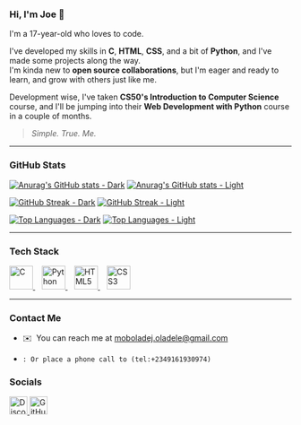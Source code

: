 ### Hi, I'm Joe 👋  
I'm a 17-year-old who loves to code.

I've developed my skills in **C**, **HTML**, **CSS**, and a bit of **Python**, and I've made some projects along the way.  
I'm kinda new to **open source collaborations**, but I'm eager and ready to learn, and grow with others just like me.

Development wise, I've taken **CS50's Introduction to Computer Science** course, and I'll be jumping into their **Web Development with Python** course in a couple of months.

> *Simple. True. Me.*

---

### GitHub Stats

[![Anurag's GitHub stats - Dark](https://github-readme-stats.vercel.app/api?username=MoboladeJOladele&show_icons=true&theme=dark#gh-dark-mode-only)](https://github.com/anuraghazra/github-readme-stats#gh-dark-mode-only)
[![Anurag's GitHub stats - Light](https://github-readme-stats.vercel.app/api?username=MoboladeJOladele&show_icons=true&theme=default#gh-light-mode-only)](https://github.com/anuraghazra/github-readme-stats#gh-light-mode-only)

[![GitHub Streak - Dark](https://github-readme-streak-stats.herokuapp.com?user=MoboladeJOladele&theme=dark&hide_border=true#gh-dark-mode-only)](https://github.com/MoboladeJOladele#gh-dark-mode-only)
[![GitHub Streak - Light](https://github-readme-streak-stats.herokuapp.com?user=MoboladeJOladele&theme=default&hide_border=true#gh-light-mode-only)](https://github.com/MoboladeJOladele#gh-light-mode-only)

[![Top Languages - Dark](https://github-readme-stats.vercel.app/api/top-langs/?username=MoboladeJOladele&layout=compact&theme=dark&hide_border=true#gh-dark-mode-only)](https://github.com/MoboladeJOladele#gh-dark-mode-only)
[![Top Languages - Light](https://github-readme-stats.vercel.app/api/top-langs/?username=MoboladeJOladele&layout=compact&theme=default&hide_border=true#gh-light-mode-only)](https://github.com/MoboladeJOladele#gh-light-mode-only)

---

### Tech Stack

<p align="left">
  <span style="padding-right: 12px;">
    <a href="https://docs.microsoft.com/en-us/cpp/?view=msvc-170" target="_blank" rel="noreferrer">
      <img src="https://raw.githubusercontent.com/danielcranney/readme-generator/main/public/icons/skills/c-colored.svg" width="42" height="42" alt="C" />
    </a>
  </span>
  <span style="padding-right: 12px;">
    <a href="https://www.python.org/" target="_blank" rel="noreferrer">
      <img src="https://raw.githubusercontent.com/danielcranney/readme-generator/main/public/icons/skills/python-colored.svg" width="42" height="42" alt="Python" />
    </a>
  </span>
  <span style="padding-right: 12px;">
    <a href="https://developer.mozilla.org/en-US/docs/Glossary/HTML5" target="_blank" rel="noreferrer">
      <img src="https://raw.githubusercontent.com/danielcranney/readme-generator/main/public/icons/skills/html5-colored.svg" width="42" height="42" alt="HTML5" />
    </a>
  </span>
  <span style="padding-right: 12px;">
    <a href="https://www.w3.org/TR/CSS/#css" target="_blank" rel="noreferrer">
      <img src="https://raw.githubusercontent.com/danielcranney/readme-generator/main/public/icons/skills/css3-colored.svg" width="42" height="42" alt="CSS3" />
    </a>
  </span>
</p>


---

### Contact Me

* ✉️  You can reach me at [moboladej.oladele@gmail.com](mailto:moboladej.oladele@gmail.com)
*     : Or place a phone call to (tel:+2349161930974)

### Socials

<p align="left">
  <a href="https://discord.com/users/oladelemoboladejoseph" target="_blank">
    <picture>
      <source media="(prefers-color-scheme: dark)" srcset="https://raw.githubusercontent.com/danielcranney/readme-generator/main/public/icons/socials/discord-dark.svg" />
      <source media="(prefers-color-scheme: light)" srcset="https://raw.githubusercontent.com/danielcranney/readme-generator/main/public/icons/socials/discord.svg" />
      <img src="https://raw.githubusercontent.com/danielcranney/readme-generator/main/public/icons/socials/discord.svg" width="32" height="32" alt="Discord" />
    </picture>
  </a>
  <a href="https://www.github.com/MoboladeJOladele" target="_blank">
    <picture>
      <source media="(prefers-color-scheme: dark)" srcset="https://raw.githubusercontent.com/danielcranney/readme-generator/main/public/icons/socials/github-dark.svg" />
      <source media="(prefers-color-scheme: light)" srcset="https://raw.githubusercontent.com/danielcranney/readme-generator/main/public/icons/socials/github.svg" />
      <img src="https://raw.githubusercontent.com/danielcranney/readme-generator/main/public/icons/socials/github.svg" width="32" height="32" alt="GitHub" />
    </picture>
  </a>
</p>
